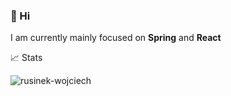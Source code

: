 ### 👋 Hi  

I am currently mainly focused on **Spring** and **React**

📈 Stats

<p align="left"> <img src="https://github-readme-stats.vercel.app/api?username=rusinek-wojciech&show_icons=true&theme=gotham" alt="rusinek-wojciech" />
